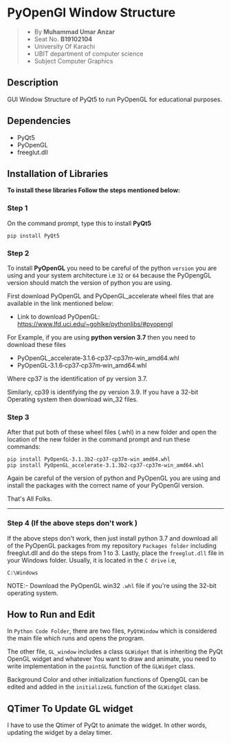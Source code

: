 # PyOpenGl Window Structure
> - By **Muhammad Umar Anzar**
> - Seat No. **B19102104**
> - University Of Karachi 
> - UBIT department of computer science
> - Subject Computer Graphics

## Description
GUI Window Structure of PyQt5 to run PyOpenGL for educational purposes.

## Dependencies
- PyQt5
- PyOpenGL
- freeglut.dll

## Installation of Libraries
**To install these libraries Follow the steps mentioned below:**
### Step 1
On the command prompt, type this to install **PyQt5**
```
pip install PyQt5
```

### Step 2
To install **PyOpenGL** you need to be careful of the python `version` you are using and your system architecture i.e `32` or `64` because the PyOpengGL version should match the version of python you are using.

First download PyOpenGL and PyOpenGL_accelerate wheel files that are available in the link mentioned below:

- Link to download PyOpenGL: https://www.lfd.uci.edu/~gohlke/pythonlibs/#pyopengl

For Example, if you are using **python version 3.7** then you need to download these files
- PyOpenGL_accelerate‑3.1.6‑cp37‑cp37m‑win_amd64.whl
- PyOpenGL‑3.1.6‑cp37‑cp37m‑win_amd64.whl

Where cp37 is the identification of py version 3.7.

Similarly, cp39 is identifying the py version 3.9.
If you have a 32-bit Operating system then download win_32 files.

### Step 3
After that put both of these wheel files (.whl) in a new folder and open the location of the new folder in the command prompt and run these commands:

```
pip install PyOpenGL-3.1.3b2-cp37-cp37m-win_amd64.whl
pip install PyOpenGL_accelerate-3.1.3b2-cp37-cp37m-win_amd64.whl
```
Again be careful of the version of python and PyOpenGL you are using and install the packages with the correct name of your PyOpenGl version.

That's All Folks.
<hr>

### Step 4 (If the above steps don't work )
If the above steps don't work, then just install python 3.7 and download all of the PyOpenGL packages from my repository `Packages folder` including freeglut.dll and do the steps from 1 to 3.
Lastly, place the `freeglut.dll` file in your Windows folder. Usually, it is located in the `C drive` i.e, 
```
C:\Windows
```
NOTE:- Download the PyOpenGL win32 `.whl` file if you're using the 32-bit operating system.

## How to Run and Edit
In `Python Code Folder`, there are two files, `PyQtWindow` which is considered the main file which runs and opens the program.

The other file, `GL_window` includes a class `GLWidget` that is inheriting the PyQt OpenGL widget and whatever You want to draw and animate, you need to write implementation in the `paintGL` function of the `GLWidget` class.

Background Color and other initialization functions of OpengGL can be edited and added in the `initializeGL` function of the `GLWidget` class.

## QTimer To Update GL widget
I have to use the Qtimer of PyQt to animate the widget. In other words, updating the widget by a delay timer. 
